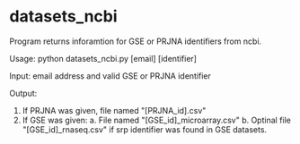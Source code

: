 # datasets_ncbi
Program returns inforamtion for GSE or PRJNA identifiers from ncbi.

Usage:
python datasets_ncbi.py [email] [identifier]

Input: email address and valid GSE or PRJNA identifier

Output:
1. If PRJNA was given, file named "[PRJNA_id].csv"
2. If GSE was given:
  a. File named "[GSE_id]_microarray.csv"
  b. Optinal file "[GSE_id]_rnaseq.csv" if srp identifier was found in GSE datasets.
 
